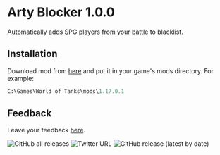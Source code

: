 # Arty Blocker 1.0.0

Automatically adds SPG players from your battle to blacklist.

## Installation

Download mod from [here](https://github.com/Wojtak12/ArtyBlocker/releases/tag/Latest) and put it in your game's mods directory. For example:
```python
C:\Games\World of Tanks\mods\1.17.0.1
```
## Feedback
Leave your feedback [here](https://github.com/Wojtak12/ArtyBlocker/issues).



![GitHub all releases](https://img.shields.io/github/downloads/Wojtak12/ArtyBlocker/total) ![Twitter URL](https://img.shields.io/twitter/url?style=social&url=https%3A%2F%2Ftwitter.com%2FWojtakCS) ![GitHub release (latest by date)](https://img.shields.io/github/v/release/Wojtak12/ArtyBlocker)
